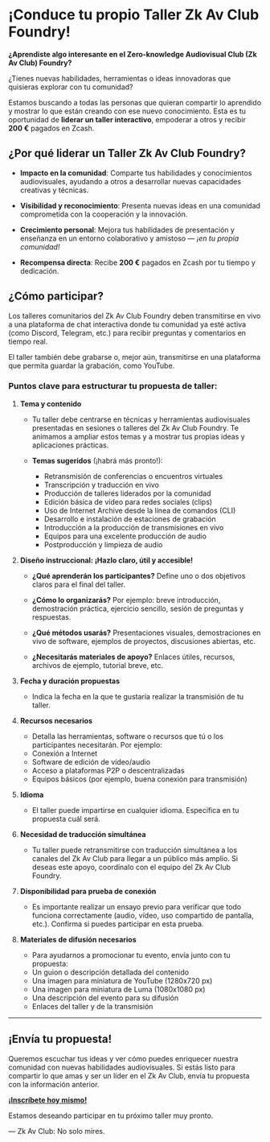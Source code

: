 # ¡Conduce tu propio Taller Zk Av Club Foundry!

**¿Aprendiste algo interesante en el Zero-knowledge Audiovisual Club (Zk Av Club) Foundry?**

¿Tienes nuevas habilidades, herramientas o ideas innovadoras que quisieras explorar con tu comunidad?

Estamos buscando a todas las personas que quieran compartir lo aprendido y mostrar lo que están creando con ese nuevo conocimiento.
Esta es tu oportunidad de **liderar un taller interactivo**, empoderar a otros y recibir **200 €** pagados en Zcash.

## ¿Por qué liderar un Taller Zk Av Club Foundry?

- **Impacto en la comunidad**: Comparte tus habilidades y conocimientos audiovisuales, ayudando a otros a desarrollar nuevas capacidades creativas y técnicas.

- **Visibilidad y reconocimiento**: Presenta nuevas ideas en una comunidad comprometida con la cooperación y la innovación.

- **Crecimiento personal**: Mejora tus habilidades de presentación y enseñanza en un entorno colaborativo y amistoso — *¡en tu propia comunidad!*

- **Recompensa directa**: Recibe **200 €** pagados en Zcash por tu tiempo y dedicación.

## ¿Cómo participar?

Los talleres comunitarios del Zk Av Club Foundry deben transmitirse en vivo a una plataforma de chat interactiva donde tu comunidad ya esté activa (como Discord, Telegram, etc.) para recibir preguntas y comentarios en tiempo real.

El taller también debe grabarse o, mejor aún, transmitirse en una plataforma que permita guardar la grabación, como YouTube.

### Puntos clave para estructurar tu propuesta de taller:

1. **Tema y contenido**

    - Tu taller debe centrarse en técnicas y herramientas audiovisuales presentadas en sesiones o talleres del Zk Av Club Foundry. Te animamos a ampliar estos temas y a mostrar tus propias ideas y aplicaciones prácticas.

    - **Temas sugeridos** (¡habrá más pronto!):
        - Retransmisión de conferencias o encuentros virtuales
        - Transcripción y traducción en vivo
        - Producción de talleres liderados por la comunidad
        - Edición básica de vídeo para redes sociales (clips)
        - Uso de Internet Archive desde la línea de comandos (CLI)
        - Desarrollo e instalación de estaciones de grabación
        - Introducción a la producción de transmisiones en vivo
        - Equipos para una excelente producción de audio
        - Postproducción y limpieza de audio

2. **Diseño instruccional: ¡Hazlo claro, útil y accesible!**

    - **¿Qué aprenderán los participantes?** Define uno o dos objetivos claros para el final del taller.

    - **¿Cómo lo organizarás?** Por ejemplo: breve introducción, demostración práctica, ejercicio sencillo, sesión de preguntas y respuestas.

    - **¿Qué métodos usarás?** Presentaciones visuales, demostraciones en vivo de software, ejemplos de proyectos, discusiones abiertas, etc.

    - **¿Necesitarás materiales de apoyo?** Enlaces útiles, recursos, archivos de ejemplo, tutorial breve, etc.

3. **Fecha y duración propuestas**

    - Indica la fecha en la que te gustaría realizar la transmisión de tu taller.

4. **Recursos necesarios**

    - Detalla las herramientas, software o recursos que tú o los participantes necesitarán. Por ejemplo:
    - Conexión a Internet
    - Software de edición de vídeo/audio
    - Acceso a plataformas P2P o descentralizadas
    - Equipos básicos (por ejemplo, buena conexión para transmisión)

5. **Idioma**

    - El taller puede impartirse en cualquier idioma. Especifica en tu propuesta cuál será.

6. **Necesidad de traducción simultánea**

    - Tu taller puede retransmitirse con traducción simultánea a los canales del Zk Av Club para llegar a un público más amplio. Si deseas este apoyo, coordínalo con el equipo del Zk Av Club Foundry.

7. **Disponibilidad para prueba de conexión**

    - Es importante realizar un ensayo previo para verificar que todo funciona correctamente (audio, vídeo, uso compartido de pantalla, etc.).
 Confirma si puedes participar en esta prueba.

8. **Materiales de difusión necesarios**

    - Para ayudarnos a promocionar tu evento, envía junto con tu propuesta:
    - Un guion o descripción detallada del contenido
    - Una imagen para miniatura de YouTube (1280x720 px)
    - Una imagen para miniatura de Luma (1080x1080 px)
    - Una descripción del evento para su difusión
    - Enlaces del taller y de la transmisión

---

## ¡Envía tu propuesta!

Queremos escuchar tus ideas y ver cómo puedes enriquecer nuestra comunidad con nuevas habilidades audiovisuales.
Si estás listo para compartir lo que amas y ser un líder en el Zk Av Club, envía tu propuesta con la información anterior.

**[¡Inscríbete hoy mismo!](https://app.formbricks.com/s/cme8iywslcm58v501xsjaz9l7)**

Estamos deseando participar en tu próximo taller muy pronto.

— Zk Av Club: No solo mires.
